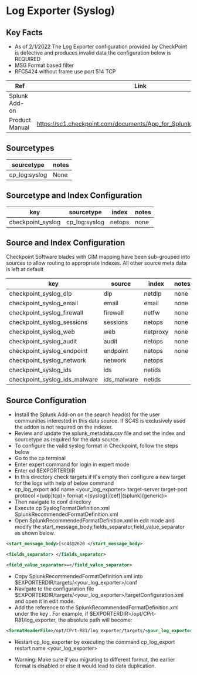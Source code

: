 # Log Exporter (Syslog)

## Key Facts

* As of 2/1/2022 The Log Exporter configuration provided by CheckPoint is defective and produces invalid data the configuration below is REQUIRED
* MSG Format based filter
* RFC5424 without frame use port 514 TCP

| Ref            | Link                                                                                                    |
|----------------|---------------------------------------------------------------------------------------------------------|
| Splunk Add-on  |                                                                       |
| Product Manual | <https://sc1.checkpoint.com/documents/App_for_Splunk/html_frameset.htm> |

## Sourcetypes

| sourcetype     | notes                                                                                                   |
|----------------|---------------------------------------------------------------------------------------------------------|
| cp_log:syslog  | None                                                                                                    |

## Sourcetype and Index Configuration

| key            | sourcetype     | index          | notes          |
|----------------|----------------|----------------|----------------|
| checkpoint_syslog         | cp_log:syslog         | netops          | none           |

## Source and Index Configuration

Checkpoint Software blades with CIM mapping have been sub-grouped into sources
to allow routing to appropriate indexes. All other source meta data is left at default

| key            | source     | index          | notes          |
|----------------|----------------|----------------|----------------|
| checkpoint_syslog_dlp         | dlp         | netdlp          | none           |
| checkpoint_syslog_email         | email         | email          | none           |
| checkpoint_syslog_firewall         | firewall         | netfw          | none           |
| checkpoint_syslog_sessions         | sessions         | netops          | none           |
| checkpoint_syslog_web         | web         | netproxy          | none           |
| checkpoint_syslog_audit         | audit         | netops         | none         |
| checkpoint_syslog_endpoint         | endpoint         | netops         | none         |
| checkpoint_syslog_network         | network         | netops         |
| checkpoint_syslog_ids | ids | netids |
| checkpoint_syslog_ids_malware | ids_malware | netids |

## Source Configuration

* Install the Splunk Add-on on the search head(s) for the user communities interested in this data source. If SC4S is exclusively used the addon is not required on the indexer.
* Review and update the splunk_metadata.csv file and set the index and sourcetype as required for the data source.
* To configure the valid syslog format in Checkpoint, follow the steps below
* Go to the cp terminal
* Enter expert command for login in expert mode
* Enter cd $EXPORTERDIR
* In this directory check targets if it's empty then configure a new target for the logs with help of below command
* cp_log_export add name <your_log_exporter> target-server <target-server IP address> target-port <target-port> protocol <(udp|tcp)> format <(syslog)|(cef)|(splunk)(generic)>
* Then navigate to conf directory
* Execute cp SyslogFormatDefinition.xml SplunkRecommendedFormatDefinition.xml
* Open SplunkRecommendedFormatDefinition.xml in edit mode and modify the start_message_body,fields_separator,field_value_separator as shown below.

```xml
<start_message_body>[sc4s@2620 </start_message_body>
```

```xml
<fields_separator> </fields_separator>
```

```xml
<field_value_separator>=</field_value_separator>
```

* Copy SplunkRecommendedFormatDefinition.xml into $EXPORTERDIR/targets/<your_log_exporter>/conf
* Navigate to the configuration file $EXPORTERDIR/targets/<your_log_exporter>/targetConfiguration.xml and open it in edit mode.
* Add the reference to the SplunkRecommendedFormatDefinition.xml under the key <formatHeaderFile>. For example, if $EXPORTERDIR=/opt/CPrt-R81/log_exporter, the absolute path will become:  

```xml
<formatHeaderFile>/opt/CPrt-R81/log_exporter/targets/<your_log_exporter>/conf/SplunkRecommendedFormatDefinition.xml</formatHeaderFile>
```

* Restart cp_log_exporter by executing the command cp_log_export restart name <your_log_exporter>

* Warning: Make sure if you migrating to different format, the earlier format is disabled or else it would lead to data duplication.


